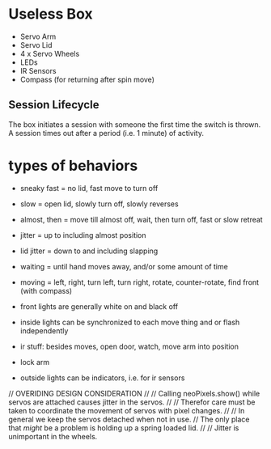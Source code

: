 # Useless Box


- Servo Arm
- Servo Lid
- 4 x Servo Wheels
- LEDs
- IR Sensors
- Compass (for returning after spin move)

## Session Lifecycle

The box initiates a session with someone the first time the switch is thrown.
A session times out after a period (i.e. 1 minute) of activity.


# types of behaviors

- sneaky fast = no lid, fast move to turn off
- slow = open lid, slowly turn off, slowly reverses
- almost, then = move till almost off, wait, then turn off, fast or slow retreat
- jitter = up to including almost position
- lid jitter = down to and including slapping
- waiting = until hand moves away, and/or some amount of time
- moving = left, right, turn left, turn right, rotate, counter-rotate, find front (with compass)
- front lights are generally white on and black off
- inside lights can be synchronized to each move thing and or flash independently
- ir stuff: besides moves, open door, watch, move arm into position
- lock arm


- outside lights can be indicators, i.e. for ir sensors





// OVERIDING DESIGN CONSIDERATION
//
// Calling neoPixels.show() while servos are attached causes jitter in the servos.
//
// Therefor care must be taken to coordinate the movement of servos with pixel changes.
//
// In general we keep the servos detached when not in use.
// The only place that *might* be a problem is holding up a spring loaded lid.
//
// Jitter is unimportant in the wheels.
